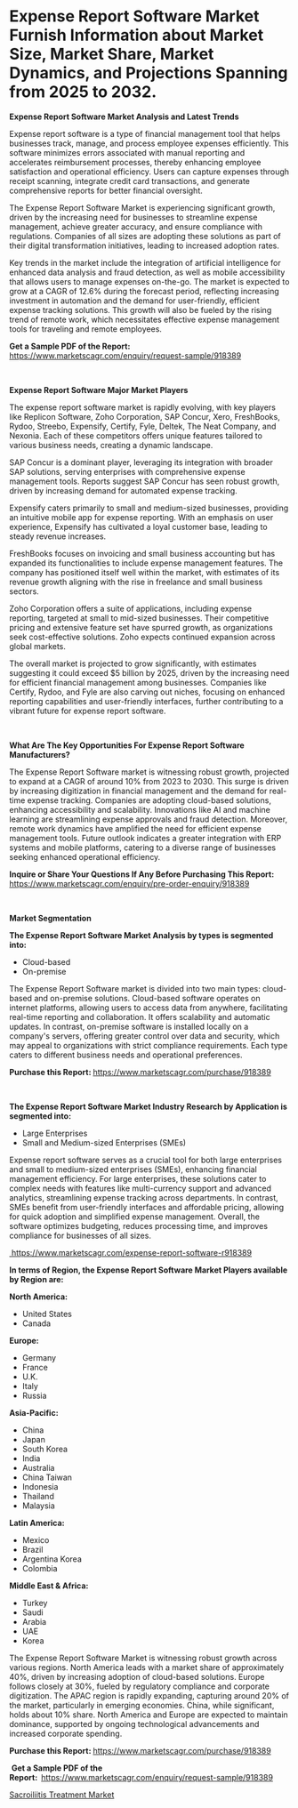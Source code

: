 <p><h1>Expense Report Software Market Furnish Information about Market Size, Market Share, Market Dynamics, and Projections Spanning from 2025 to 2032.</h1></p><p><strong>Expense Report Software Market Analysis and Latest Trends</strong></p>
<p><p>Expense report software is a type of financial management tool that helps businesses track, manage, and process employee expenses efficiently. This software minimizes errors associated with manual reporting and accelerates reimbursement processes, thereby enhancing employee satisfaction and operational efficiency. Users can capture expenses through receipt scanning, integrate credit card transactions, and generate comprehensive reports for better financial oversight.</p><p>The Expense Report Software Market is experiencing significant growth, driven by the increasing need for businesses to streamline expense management, achieve greater accuracy, and ensure compliance with regulations. Companies of all sizes are adopting these solutions as part of their digital transformation initiatives, leading to increased adoption rates. </p><p>Key trends in the market include the integration of artificial intelligence for enhanced data analysis and fraud detection, as well as mobile accessibility that allows users to manage expenses on-the-go. The market is expected to grow at a CAGR of 12.6% during the forecast period, reflecting increasing investment in automation and the demand for user-friendly, efficient expense tracking solutions. This growth will also be fueled by the rising trend of remote work, which necessitates effective expense management tools for traveling and remote employees.</p></p>
<p><strong>Get a Sample PDF of the Report:&nbsp;</strong> <a href="https://www.marketscagr.com/enquiry/request-sample/918389?utm_campaign=2012&utm_medium=2&utm_source=Github&utm_content=ia&utm_term=06032025&utm_id=expense-report-software">https://www.marketscagr.com/enquiry/request-sample/918389</a></p>
<p>&nbsp;</p>
<p><strong>Expense Report Software Major Market Players</strong></p>
<p><p>The expense report software market is rapidly evolving, with key players like Replicon Software, Zoho Corporation, SAP Concur, Xero, FreshBooks, Rydoo, Streebo, Expensify, Certify, Fyle, Deltek, The Neat Company, and Nexonia. Each of these competitors offers unique features tailored to various business needs, creating a dynamic landscape.</p><p>SAP Concur is a dominant player, leveraging its integration with broader SAP solutions, serving enterprises with comprehensive expense management tools. Reports suggest SAP Concur has seen robust growth, driven by increasing demand for automated expense tracking.</p><p>Expensify caters primarily to small and medium-sized businesses, providing an intuitive mobile app for expense reporting. With an emphasis on user experience, Expensify has cultivated a loyal customer base, leading to steady revenue increases.</p><p>FreshBooks focuses on invoicing and small business accounting but has expanded its functionalities to include expense management features. The company has positioned itself well within the market, with estimates of its revenue growth aligning with the rise in freelance and small business sectors.</p><p>Zoho Corporation offers a suite of applications, including expense reporting, targeted at small to mid-sized businesses. Their competitive pricing and extensive feature set have spurred growth, as organizations seek cost-effective solutions. Zoho expects continued expansion across global markets.</p><p>The overall market is projected to grow significantly, with estimates suggesting it could exceed $5 billion by 2025, driven by the increasing need for efficient financial management among businesses. Companies like Certify, Rydoo, and Fyle are also carving out niches, focusing on enhanced reporting capabilities and user-friendly interfaces, further contributing to a vibrant future for expense report software.</p></p>
<p>&nbsp;</p>
<p><strong>What Are The Key Opportunities For Expense Report Software Manufacturers?</strong></p>
<p><p>The Expense Report Software market is witnessing robust growth, projected to expand at a CAGR of around 10% from 2023 to 2030. This surge is driven by increasing digitization in financial management and the demand for real-time expense tracking. Companies are adopting cloud-based solutions, enhancing accessibility and scalability. Innovations like AI and machine learning are streamlining expense approvals and fraud detection. Moreover, remote work dynamics have amplified the need for efficient expense management tools. Future outlook indicates a greater integration with ERP systems and mobile platforms, catering to a diverse range of businesses seeking enhanced operational efficiency.</p></p>
<p><strong>Inquire or Share Your Questions If Any Before Purchasing This Report:</strong> <a href="https://www.marketscagr.com/enquiry/pre-order-enquiry/918389?utm_campaign=2012&utm_medium=2&utm_source=Github&utm_content=ia&utm_term=06032025&utm_id=expense-report-software">https://www.marketscagr.com/enquiry/pre-order-enquiry/918389</a></p>
<p>&nbsp;</p>
<p><strong>Market Segmentation</strong></p>
<p><strong>The Expense Report Software Market Analysis by types is segmented into:</strong></p>
<p><ul><li>Cloud-based</li><li>On-premise</li></ul></p>
<p><p>The Expense Report Software market is divided into two main types: cloud-based and on-premise solutions. Cloud-based software operates on internet platforms, allowing users to access data from anywhere, facilitating real-time reporting and collaboration. It offers scalability and automatic updates. In contrast, on-premise software is installed locally on a company's servers, offering greater control over data and security, which may appeal to organizations with strict compliance requirements. Each type caters to different business needs and operational preferences.</p></p>
<p><strong>Purchase this Report:&nbsp;</strong><a href="https://www.marketscagr.com/purchase/918389?utm_campaign=2012&utm_medium=2&utm_source=Github&utm_content=ia&utm_term=06032025&utm_id=expense-report-software">https://www.marketscagr.com/purchase/918389</a></p>
<p>&nbsp;</p>
<p><strong>The Expense Report Software Market Industry Research by Application is segmented into:</strong></p>
<p><ul><li>Large Enterprises</li><li>Small and Medium-sized Enterprises (SMEs)</li></ul></p>
<p><p>Expense report software serves as a crucial tool for both large enterprises and small to medium-sized enterprises (SMEs), enhancing financial management efficiency. For large enterprises, these solutions cater to complex needs with features like multi-currency support and advanced analytics, streamlining expense tracking across departments. In contrast, SMEs benefit from user-friendly interfaces and affordable pricing, allowing for quick adoption and simplified expense management. Overall, the software optimizes budgeting, reduces processing time, and improves compliance for businesses of all sizes.</p></p>
<p><a href="https://www.marketscagr.com/expense-report-software-r918389?utm_campaign=2012&utm_medium=2&utm_source=Github&utm_content=ia&utm_term=06032025&utm_id=expense-report-software">&nbsp;https://www.marketscagr.com/expense-report-software-r918389</a></p>
<p><strong>In terms of Region, the Expense Report Software Market Players available by Region are:</strong></p>
<p>
    <p> <strong> North America: </strong>
        <ul>
            <li>United States</li>
            <li>Canada</li>
        </ul>
        </p> 
    <p> <strong> Europe: </strong>
        <ul>
            <li>Germany</li>
            <li>France</li>
            <li>U.K.</li>
            <li>Italy</li>
            <li>Russia</li>
        </ul>
        </p> 
    <p> <strong> Asia-Pacific: </strong>
        <ul>
            <li>China</li>
            <li>Japan</li>
            <li>South Korea</li>
            <li>India</li>
            <li>Australia</li>
            <li>China Taiwan</li>
            <li>Indonesia</li>
            <li>Thailand</li>
            <li>Malaysia</li>
        </ul>
        </p> 
    <p> <strong> Latin America: </strong>
        <ul>
            <li>Mexico</li>
            <li>Brazil</li>
            <li>Argentina Korea</li>
            <li>Colombia</li>
        </ul>
        </p> 
    <p> <strong> Middle East & Africa: </strong>
        <ul>
            <li>Turkey</li>
            <li>Saudi</li>
            <li>Arabia</li>
            <li>UAE</li>
            <li>Korea</li>
        </ul>
    </p>
    </p>
<p><p>The Expense Report Software Market is witnessing robust growth across various regions. North America leads with a market share of approximately 40%, driven by increasing adoption of cloud-based solutions. Europe follows closely at 30%, fueled by regulatory compliance and corporate digitization. The APAC region is rapidly expanding, capturing around 20% of the market, particularly in emerging economies. China, while significant, holds about 10% share. North America and Europe are expected to maintain dominance, supported by ongoing technological advancements and increased corporate spending.</p></p>
<p><strong>Purchase this Report: </strong><a href="https://www.marketscagr.com/purchase/918389?utm_campaign=2012&utm_medium=2&utm_source=Github&utm_content=ia&utm_term=06032025&utm_id=expense-report-software">https://www.marketscagr.com/purchase/918389</a></p>
<p>&nbsp;<strong>Get a Sample PDF of the Report:&nbsp;&nbsp;</strong><a href="https://www.marketscagr.com/enquiry/request-sample/918389?utm_campaign=2012&utm_medium=2&utm_source=Github&utm_content=ia&utm_term=06032025&utm_id=expense-report-software">https://www.marketscagr.com/enquiry/request-sample/918389</a></p>
<p><strong></strong></p>
<p><p><a href="https://github.com/ChiragRP21/Market-Research-Report-List-7/blob/main/sacroiliitis-treatment-market.md?utm_campaign=2012&utm_medium=2&utm_source=Github&utm_content=ia&utm_term=06032025&utm_id=expense-report-software">Sacroiliitis Treatment Market</a></p></p>